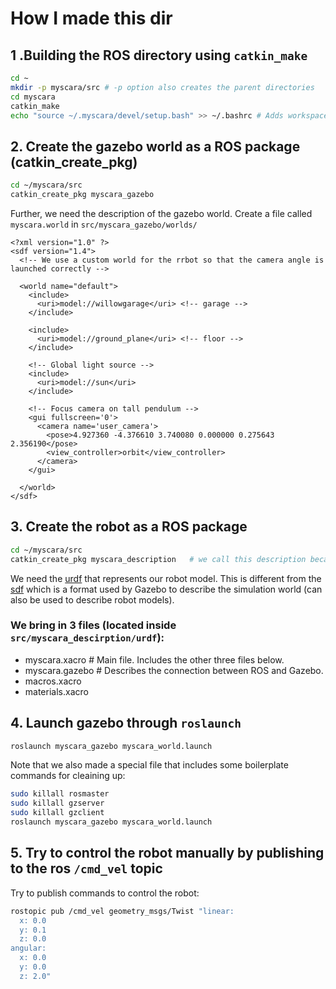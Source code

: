 # How I made this dir

## 1 .Building the ROS directory using `catkin_make`
```bash
cd ~
mkdir -p myscara/src # -p option also creates the parent directories
cd myscara
catkin_make
echo "source ~/.myscara/devel/setup.bash" >> ~/.bashrc # Adds workspace to search path
```

## 2. Create the gazebo world as a ROS package (catkin_create_pkg)
```bash
cd ~/myscara/src
catkin_create_pkg myscara_gazebo
```
Further, we need the description of the gazebo world. Create a file called `myscara.world` in `src/myscara_gazebo/worlds/` 

```
<?xml version="1.0" ?>
<sdf version="1.4">
  <!-- We use a custom world for the rrbot so that the camera angle is launched correctly -->

  <world name="default">
    <include>
      <uri>model://willowgarage</uri> <!-- garage -->
    </include>

    <include>
      <uri>model://ground_plane</uri> <!-- floor -->
    </include>

    <!-- Global light source -->
    <include>
      <uri>model://sun</uri>
    </include>

    <!-- Focus camera on tall pendulum -->
    <gui fullscreen='0'>
      <camera name='user_camera'>
        <pose>4.927360 -4.376610 3.740080 0.000000 0.275643 2.356190</pose>
        <view_controller>orbit</view_controller>
      </camera>
    </gui>

  </world>
</sdf>

```

## 3. Create the robot as a ROS package
```bash
cd ~/myscara/src
catkin_create_pkg myscara_description   # we call this description because it describes our robot
```
We need the [urdf](http://wiki.ros.org/urdf) that represents our robot model. This is different from the [sdf](https://newscrewdriver.com/2018/07/31/ros-notes-urdf-vs-gazebo-sdf/#:~:text=URDF%20is%20the%20established%20format,information%20within%20tags.) which is a format used by Gazebo to describe the simulation world (can also be used to describe robot models).

### We bring in 3 files (located inside `src/myscara_descirption/urdf`): 
- myscara.xacro     # Main file. Includes the other three files below.
- myscara.gazebo    # Describes the connection between ROS and Gazebo. 
- macros.xacro
- materials.xacro

## 4. Launch gazebo through `roslaunch`
```bash
roslaunch myscara_gazebo myscara_world.launch
```

Note that we also made a special file that includes some boilerplate commands for cleaining up:
```bash
sudo killall rosmaster
sudo killall gzserver
sudo killall gzclient
roslaunch myscara_gazebo myscara_world.launch
```

## 5. Try to control the robot manually by publishing to the ros `/cmd_vel` topic

Try to publish commands to control the robot:
```bash
rostopic pub /cmd_vel geometry_msgs/Twist "linear:
  x: 0.0
  y: 0.1
  z: 0.0
angular:
  x: 0.0
  y: 0.0
  z: 2.0"
```